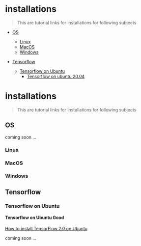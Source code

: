 # installations

> This are tutorial links for installations for following subjects

- [OS](#OS)
  * [Linux](#Linux)
  * [MacOS](#MacOS)
  * [Windows](#Windows)    
    


- [Tensorflow](#Tensorflow)
  * [Tensorflow on Ubuntu](#Tensorflow-on-Ubuntu)
    + [Tensorflow on ubuntu 20.04](#Tensorflow-on-Ubuntu-Good)
  

# installations

> This are tutorial links for installations for following subjects

<!-- toc -->

## OS
coming soon ...

### Linux
### MacOS
### Windows

## Tensorflow

### Tensorflow on Ubuntu

#### Tensorflow on Ubuntu Good

[How to install TensorFlow 2.0 on Ubuntu]


coming soon ...

[//]: # (These are reference links used in the body of this note and get stripped out when the markdown processor does its job. There is no need to format nicely because it shouldn't be seen. Thanks SO - http://stackoverflow.com/questions/4823468/store-comments-in-markdown-syntax)

   [How to install TensorFlow 2.0 on Ubuntu]: <https://www.pyimagesearch.com/2019/12/09/how-to-install-tensorflow-2-0-on-ubuntu/>
   
   






























